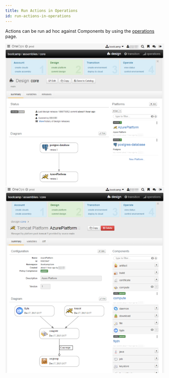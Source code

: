 ```yaml
---
title: Run Actions in Operations
id: run-actions-in-operations
---
```


Actions can be run ad hoc against Components by using the [operations](../references/#operations) page.

![](../../assets/local/images/design-tomcat1.png)
![](../../assets/local/images/design-tomcat2.png)





